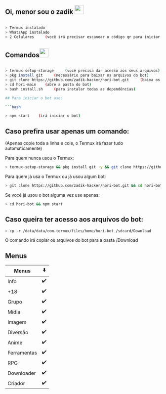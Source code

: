 
## Oi, menor sou o zadik <img src="https://github.com/TheDudeThatCode/TheDudeThatCode/blob/master/Assets/Hi.gif" width="29px">

```bash

> Termux instalado
> WhatsApp instalado
> 2 Celulares     (você irá precisar escanear o código qr para iniciar a Hori-BOT)

```

## Comandos<img src="https://github.com/TheDudeThatCode/TheDudeThatCode/blob/master/Assets/Mario_Hello_Big.gif" width="29px">

```bash

> termux-setup-storage     (você precisa dar acesso aos seus arquivos)
> pkg install git     (necessário para baixar os arquivos do bot)
> git clone https://github.com/zadik-hacker/hori-bot.git     (baixa os arquivos do bot)
> cd hori-main    (abre a pasta do bot)
> bash install.sh     (para instalar todas as dependências)

## Para iniciar o bot use:

```bash

> npm start    (irá iniciar o bot)

```

## Caso prefira usar apenas um comando:
(Apenas copie toda a linha e cole, o Termux irá fazer tudo automaticamente)


<summary>Para quem nunca usou o Termux:

```bash
> termux-setup-storage && pkg install git -y && git clone https://github.com/zadik-hacker/hori-bot.git && cd hori-bot && bash install.sh && npm start

```

<summary>Para quem já usa o Termux ou já usou algum bot:

```bash
> git clone https://github.com/zadik-hacker/hori-bot.git && cd hori-bot && bash install.sh && npm start
```

<summary>Se vocé já usou o bot alguma vez use apenas:

```bash
> cd hori-bot && npm start
```

## Caso queira ter acesso aos arquivos do bot:


```bash
> cp -r /data/data/com.termux/files/home/hori-bot /sdcard/Download  
```
O comando irá copiar os arquivos do bot para a pasta /Download

<p align='center'>

## Menus
| Menus | ⬇️ | 
|------------ | ---------|
| Info | ✔️ |
| +18 | ✔️ |
| Grupo | ✔️ |
| Mídia | ✔️ |
| Imagem | ✔️ |
| Diversão| ✔️ |
| Anime | ✔️ |
| Ferramentas | ✔️ |
| RPG | ✔️ |
| Downloader | ✔️ |
| Criador | ✔️ |